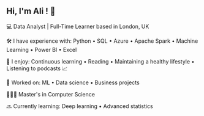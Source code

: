 ## Hi, I'm Ali ! 👋 
💻 Data Analyst | Full-Time Learner based in London, UK

🛠 I have experience with: Python • SQL • Azure • Apache Spark • Machine Learning • Power BI • Excel 
 
🌿 I enjoy: Continuous learning • Reading • Maintaining a healthy lifestyle • Listening to podcasts 📈

🌟 Worked on: ML • Data science • Business projects

👨🏻‍🎓 Master's in Computer Science

🔜 Currently learning: Deep learning • Advanced statistics
